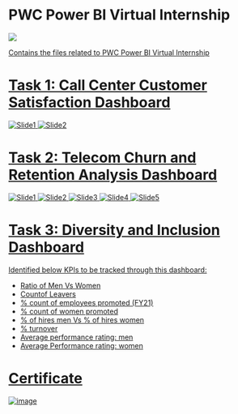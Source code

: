 # PWC Power BI Virtual Internship

<a href="https://datagrad.github.io/"><img src="https://img.shields.io/badge/My%20Data%20Science%20Projects-Click%20here%20to%20Check%20my%20other%20Projects-blue">

Contains the files related to PWC Power BI Virtual Internship


# Task 1: Call Center Customer Satisfaction Dashboard

![Slide1](https://user-images.githubusercontent.com/73750698/140871061-2d1fbfc5-60aa-4dda-864e-47f6d885568d.JPG)
![Slide2](https://user-images.githubusercontent.com/73750698/140871082-ae0ea4dd-f945-4cbd-9881-499b54a29761.JPG)

# Task 2: Telecom Churn and Retention Analysis Dashboard
![Slide1](https://user-images.githubusercontent.com/73750698/141056519-555c9d1b-3f80-478a-bc10-78134ff801a3.JPG)
![Slide2](https://user-images.githubusercontent.com/73750698/141056588-d78f0d93-b8c9-44a6-826a-3edaddb7487e.JPG)
![Slide3](https://user-images.githubusercontent.com/73750698/141056600-3dbde09e-09f0-431b-b743-b9acb1097dcd.JPG)
![Slide4](https://user-images.githubusercontent.com/73750698/141056609-14ed729c-68ce-4b70-8530-77c25156e4e9.JPG)
![Slide5](https://user-images.githubusercontent.com/73750698/141056613-a1b9f889-b720-412d-9785-cb19416d16bb.JPG)


# Task 3: Diversity and Inclusion Dashboard
Identified below KPIs to be tracked through this dashboard:
* Ratio of Men Vs Women
* Countof Leavers
* % count of employees promoted (FY21)
* % count of women promoted
* % of hires men Vs % of hires women
* % turnover 
* Average performance rating: men
* Average Performance rating: women




# Certificate
![image](https://user-images.githubusercontent.com/73750698/143224758-e8b5c8cd-66b8-482c-bcdb-48ce4e86903b.png)
